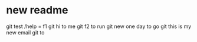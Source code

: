 # new readme
git test /help = f1
git hi to me
git f2 to run
git new one day to go
git this is my new email
git to
